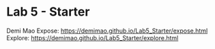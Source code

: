 # Lab 5 - Starter
Demi Mao
Expose: https://demimao.github.io/Lab5_Starter/expose.html
Explore: https://demimao.github.io/Lab5_Starter/explore.html